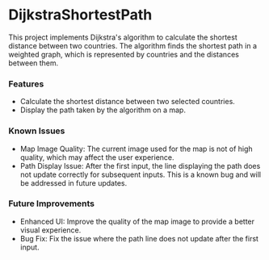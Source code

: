 # DijkstraShortestPath
This project implements Dijkstra's algorithm to calculate the shortest distance between two countries. The algorithm finds the shortest path in a weighted graph, which is represented by countries and the distances between them.

### Features
- Calculate the shortest distance between two selected countries.
- Display the path taken by the algorithm on a map.

### Known Issues
- Map Image Quality: The current image used for the map is not of high quality, which may affect the user experience.
- Path Display Issue: After the first input, the line displaying the path does not update correctly for subsequent inputs. This is a known bug and will be addressed in future updates.

### Future Improvements
- Enhanced UI: Improve the quality of the map image to provide a better visual experience.
- Bug Fix: Fix the issue where the path line does not update after the first input.
